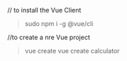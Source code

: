 // to install the Vue Client
> sudo npm i -g @vue/cli

//to create a nre Vue project
> vue create <projectfoldername>
> vue create calculator